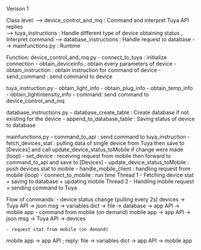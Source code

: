 Verison 1 

Class level:
-->  device_control_and_mq           : Command and interpret Tuya API replies  
	-->  tuya_instructions       : Handle different type of device obtaining status , Interpret command 
	-->  database_instructions   : Handle request to database
		-->  mainfunctions.py  : Runtime 

Function:
device_control_and_mq.py
	- connect_to_tuya : initialize connection
	- obtain_deviceinfo : obtain every parameters of device
	- obtain_instruction : obtain instruction for command of device
	- send_command : send command to device

tuya_instruction.py
	- obtain_light_info
	- obtain_plug_info
	- obtain_temp_info
	- obtain_lightintensity_info
	- command: send command to device_control_and_mq
	
database_instructions.py
	- database_create_table : Create database if not existing for the device
	- append_to_database_table : Saving status of device to database

mainfunctions.py
	- command_to_api : send command to tuya_instruction
	- fetch_devices_stat : pulling data of single device from Tuya then save to [Devices]  and call update_device_status_toMobile if change were made (loop)
	- set_device : receiving request from mobile then forward to command_to_api and save to [Devices]
	- update_device_status_toMobile : push devices stat to mobile
	- handle_mobile_client : handling request from mobile (loop)
	- connect_to_mobile : run time
	Thread 1 - Fetching device stat + saving to database + updating mobile
	Thread 2 - Handling mobile request + sending command to Tuya


Flow of commands: 
	- device status change (pulling every 2s)
devices -> Tuya API -> json msg -> variables dict -> file
								-> database 
								-> app API -> mobile app
	- command from mobile (on demand)
mobile app -> app API -> json msg -> Tuya API -> devices

	- request stat from mobile (on demand)
mobile app -> app API ; 
reply: file -> variables dict -> app API -> mobile app
